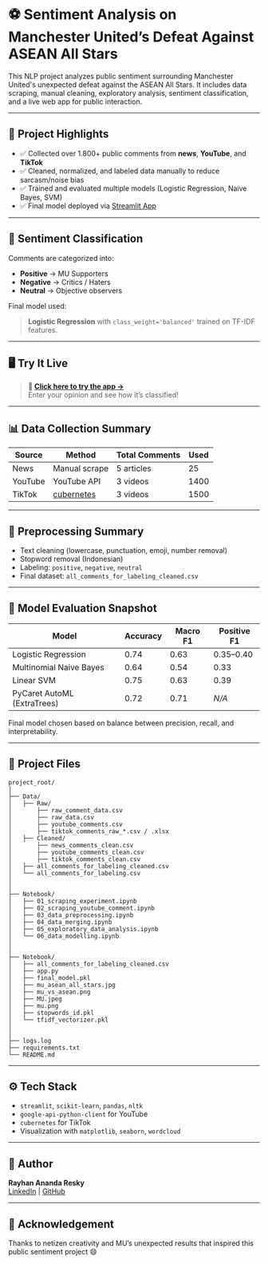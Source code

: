 # ⚽ Sentiment Analysis on Manchester United’s Defeat Against ASEAN All Stars

This NLP project analyzes public sentiment surrounding Manchester United's unexpected defeat against the ASEAN All Stars. It includes data scraping, manual cleaning, exploratory analysis, sentiment classification, and a live web app for public interaction.

---

## 🚀 Project Highlights

- ✅ Collected over 1.800+ public comments from **news**, **YouTube**, and **TikTok**
- ✅ Cleaned, normalized, and labeled data manually to reduce sarcasm/noise bias
- ✅ Trained and evaluated multiple models (Logistic Regression, Naive Bayes, SVM)
- ✅ Final model deployed via [Streamlit App](https://your-streamlit-url-here)

---

## 🧠 Sentiment Classification

Comments are categorized into:
- **Positive** → MU Supporters
- **Negative** → Critics / Haters
- **Neutral** → Objective observers

Final model used:
> **Logistic Regression** with `class_weight='balanced'` trained on TF-IDF features.

---

## 🖥️ Try It Live

> **📌 [Click here to try the app →](https://your-streamlit-url-here)**  
Enter your opinion and see how it’s classified!

---

## 📊 Data Collection Summary

| Source     | Method                     | Total Comments | Used |
|------------|----------------------------|----------------|------|
| News       | Manual scrape              | 5 articles     | 25   |
| YouTube    | YouTube API                | 3 videos       | 1400 |
| TikTok     | [cubernetes](https://github.com/cubernetes/TikTokCommentScraper) | 3 videos | 1500 |

---

## 🧹 Preprocessing Summary

- Text cleaning (lowercase, punctuation, emoji, number removal)
- Stopword removal (Indonesian)
- Labeling: `positive`, `negative`, `neutral`
- Final dataset: `all_comments_for_labeling_cleaned.csv`

---

## 🧪 Model Evaluation Snapshot

| Model                     | Accuracy | Macro F1 | Positive F1 |
|---------------------------|----------|----------|-------------|
| Logistic Regression       | 0.74     | 0.63     | 0.35–0.40   |
| Multinomial Naive Bayes   | 0.64     | 0.54     | 0.33        |
| Linear SVM                | 0.75     | 0.63     | 0.39        |
| PyCaret AutoML (ExtraTrees)| 0.72    | 0.71     | *N/A*       |

Final model chosen based on balance between precision, recall, and interpretability.

---

## 🧾 Project Files

```
project_root/
│
├── Data/
│   ├── Raw/
│       ├── raw_comment_data.csv
│       ├── raw_data.csv
│       ├── youtube_comments.csv
│       ├── tiktok_comments_raw_*.csv / .xlsx
│   ├── Cleaned/
│       ├── news_comments_clean.csv
│       ├── youtube_comments_clean.csv
│       ├── tiktok_comments_clean.csv
│   ├── all_comments_for_labeling_cleaned.csv
│   └── all_comments_for_labeling.csv
│
│
├── Notebook/
│   ├── 01_scraping_experiment.ipynb
│   ├── 02_scraping_youtube_comment.ipynb
│   ├── 03_data_preprocessing.ipynb
│   ├── 04_data_merging.ipynb
│   ├── 05_exploratory_data_analysis.ipynb
│   └── 06_data_modelling.ipynb
│
│
├── Notebook/
│   ├── all_comments_for_labeling_cleaned.csv
│   ├── app.py
│   ├── final_model.pkl
│   ├── mu_asean_all_stars.jpg
│   ├── mu_vs_asean.png
│   ├── MU.jpeg
│   ├── mu.png
│   ├── stopwords_id.pkl
│   └── tfidf_vectorizer.pkl
│
│
├── logs.log
├── requirements.txt
└── README.md
```


---

## ⚙️ Tech Stack

- `streamlit`, `scikit-learn`, `pandas`, `nltk`
- `google-api-python-client` for YouTube
- `cubernetes` for TikTok
- Visualization with `matplotlib`, `seaborn`, `wordcloud`

---

## 👤 Author

**Rayhan Ananda Resky**  
[LinkedIn](https://www.linkedin.com/in/rayhanananda/) | [GitHub](https://github.com/RayhanLup1n)

---

## 🙌 Acknowledgement

Thanks to netizen creativity and MU’s unexpected results that inspired this public sentiment project 😄
